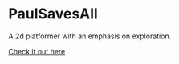 # PaulSavesAll
A 2d platformer with an emphasis on exploration.

<a href="https://lowlifearcade.github.io/PaulSavesAll/" target="_blank">Check it out here</a>
